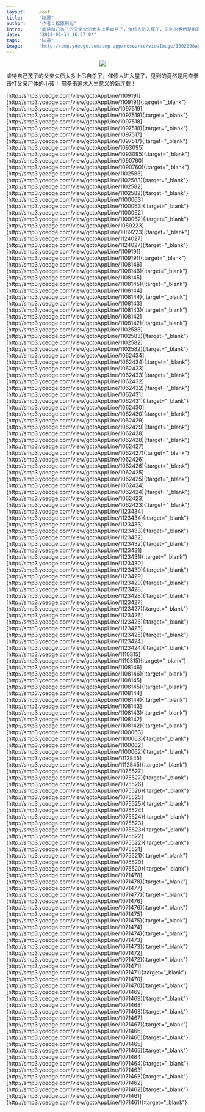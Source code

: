 ```yaml
---
layout:     post
title:      "陆道"
author:     "作者：松原利光"
intro:      "虐待自己孩子的父亲欠债太多上吊自杀了，催债人进入屋子，见到的竟然是用直拳击打父亲尸体的小孩！ 用拳击追求人生意义的新连载！"
date:       "2018-02-14 16:57:04"
tags:       "陆道"
image:      "http://smp.yoedge.com/smp-app/resource/viewImage/1002098appline.png"
---
```

<div style="text-align: center">
<p><img src="http://smp.yoedge.com/smp-app/resource/viewImage/1002098appline.png"/></p>
</div>
<p class="post-meta">
<span>虐待自己孩子的父亲欠债太多上吊自杀了，催债人进入屋子，见到的竟然是用直拳击打父亲尸体的小孩！ 用拳击追求人生意义的新连载！</span>
</p>
[http://smp3.yoedge.com/view/gotoAppLine/1109191](http://smp3.yoedge.com/view/gotoAppLine/1109191){:target="_blank"}
[http://smp3.yoedge.com/view/gotoAppLine/1097519](http://smp3.yoedge.com/view/gotoAppLine/1097519){:target="_blank"}
[http://smp3.yoedge.com/view/gotoAppLine/1097518](http://smp3.yoedge.com/view/gotoAppLine/1097518){:target="_blank"}
[http://smp3.yoedge.com/view/gotoAppLine/1097517](http://smp3.yoedge.com/view/gotoAppLine/1097517){:target="_blank"}
[http://smp3.yoedge.com/view/gotoAppLine/1093095](http://smp3.yoedge.com/view/gotoAppLine/1093095){:target="_blank"}
[http://smp3.yoedge.com/view/gotoAppLine/1090760](http://smp3.yoedge.com/view/gotoAppLine/1090760){:target="_blank"}
[http://smp3.yoedge.com/view/gotoAppLine/1102583](http://smp3.yoedge.com/view/gotoAppLine/1102583){:target="_blank"}
[http://smp3.yoedge.com/view/gotoAppLine/1102582](http://smp3.yoedge.com/view/gotoAppLine/1102582){:target="_blank"}
[http://smp3.yoedge.com/view/gotoAppLine/1100063](http://smp3.yoedge.com/view/gotoAppLine/1100063){:target="_blank"}
[http://smp3.yoedge.com/view/gotoAppLine/1100062](http://smp3.yoedge.com/view/gotoAppLine/1100062){:target="_blank"}
[http://smp3.yoedge.com/view/gotoAppLine/1089223](http://smp3.yoedge.com/view/gotoAppLine/1089223){:target="_blank"}
[http://smp3.yoedge.com/view/gotoAppLine/1124027](http://smp3.yoedge.com/view/gotoAppLine/1124027){:target="_blank"}
[http://smp3.yoedge.com/view/gotoAppLine/1109191](http://smp3.yoedge.com/view/gotoAppLine/1109191){:target="_blank"}
[http://smp3.yoedge.com/view/gotoAppLine/1108146](http://smp3.yoedge.com/view/gotoAppLine/1108146){:target="_blank"}
[http://smp3.yoedge.com/view/gotoAppLine/1108145](http://smp3.yoedge.com/view/gotoAppLine/1108145){:target="_blank"}
[http://smp3.yoedge.com/view/gotoAppLine/1108144](http://smp3.yoedge.com/view/gotoAppLine/1108144){:target="_blank"}
[http://smp3.yoedge.com/view/gotoAppLine/1108143](http://smp3.yoedge.com/view/gotoAppLine/1108143){:target="_blank"}
[http://smp3.yoedge.com/view/gotoAppLine/1108142](http://smp3.yoedge.com/view/gotoAppLine/1108142){:target="_blank"}
[http://smp3.yoedge.com/view/gotoAppLine/1102583](http://smp3.yoedge.com/view/gotoAppLine/1102583){:target="_blank"}
[http://smp3.yoedge.com/view/gotoAppLine/1102582](http://smp3.yoedge.com/view/gotoAppLine/1102582){:target="_blank"}
[http://smp3.yoedge.com/view/gotoAppLine/1062434](http://smp3.yoedge.com/view/gotoAppLine/1062434){:target="_blank"}
[http://smp3.yoedge.com/view/gotoAppLine/1062433](http://smp3.yoedge.com/view/gotoAppLine/1062433){:target="_blank"}
[http://smp3.yoedge.com/view/gotoAppLine/1062432](http://smp3.yoedge.com/view/gotoAppLine/1062432){:target="_blank"}
[http://smp3.yoedge.com/view/gotoAppLine/1062431](http://smp3.yoedge.com/view/gotoAppLine/1062431){:target="_blank"}
[http://smp3.yoedge.com/view/gotoAppLine/1062430](http://smp3.yoedge.com/view/gotoAppLine/1062430){:target="_blank"}
[http://smp3.yoedge.com/view/gotoAppLine/1062429](http://smp3.yoedge.com/view/gotoAppLine/1062429){:target="_blank"}
[http://smp3.yoedge.com/view/gotoAppLine/1062428](http://smp3.yoedge.com/view/gotoAppLine/1062428){:target="_blank"}
[http://smp3.yoedge.com/view/gotoAppLine/1062427](http://smp3.yoedge.com/view/gotoAppLine/1062427){:target="_blank"}
[http://smp3.yoedge.com/view/gotoAppLine/1062426](http://smp3.yoedge.com/view/gotoAppLine/1062426){:target="_blank"}
[http://smp3.yoedge.com/view/gotoAppLine/1062425](http://smp3.yoedge.com/view/gotoAppLine/1062425){:target="_blank"}
[http://smp3.yoedge.com/view/gotoAppLine/1062424](http://smp3.yoedge.com/view/gotoAppLine/1062424){:target="_blank"}
[http://smp3.yoedge.com/view/gotoAppLine/1062423](http://smp3.yoedge.com/view/gotoAppLine/1062423){:target="_blank"}
[http://smp3.yoedge.com/view/gotoAppLine/1123434](http://smp3.yoedge.com/view/gotoAppLine/1123434){:target="_blank"}
[http://smp3.yoedge.com/view/gotoAppLine/1123433](http://smp3.yoedge.com/view/gotoAppLine/1123433){:target="_blank"}
[http://smp3.yoedge.com/view/gotoAppLine/1123432](http://smp3.yoedge.com/view/gotoAppLine/1123432){:target="_blank"}
[http://smp3.yoedge.com/view/gotoAppLine/1123431](http://smp3.yoedge.com/view/gotoAppLine/1123431){:target="_blank"}
[http://smp3.yoedge.com/view/gotoAppLine/1123430](http://smp3.yoedge.com/view/gotoAppLine/1123430){:target="_blank"}
[http://smp3.yoedge.com/view/gotoAppLine/1123429](http://smp3.yoedge.com/view/gotoAppLine/1123429){:target="_blank"}
[http://smp3.yoedge.com/view/gotoAppLine/1123428](http://smp3.yoedge.com/view/gotoAppLine/1123428){:target="_blank"}
[http://smp3.yoedge.com/view/gotoAppLine/1123427](http://smp3.yoedge.com/view/gotoAppLine/1123427){:target="_blank"}
[http://smp3.yoedge.com/view/gotoAppLine/1123426](http://smp3.yoedge.com/view/gotoAppLine/1123426){:target="_blank"}
[http://smp3.yoedge.com/view/gotoAppLine/1123425](http://smp3.yoedge.com/view/gotoAppLine/1123425){:target="_blank"}
[http://smp3.yoedge.com/view/gotoAppLine/1123424](http://smp3.yoedge.com/view/gotoAppLine/1123424){:target="_blank"}
[http://smp3.yoedge.com/view/gotoAppLine/1110315](http://smp3.yoedge.com/view/gotoAppLine/1110315){:target="_blank"}
[http://smp3.yoedge.com/view/gotoAppLine/1108146](http://smp3.yoedge.com/view/gotoAppLine/1108146){:target="_blank"}
[http://smp3.yoedge.com/view/gotoAppLine/1108145](http://smp3.yoedge.com/view/gotoAppLine/1108145){:target="_blank"}
[http://smp3.yoedge.com/view/gotoAppLine/1108144](http://smp3.yoedge.com/view/gotoAppLine/1108144){:target="_blank"}
[http://smp3.yoedge.com/view/gotoAppLine/1108143](http://smp3.yoedge.com/view/gotoAppLine/1108143){:target="_blank"}
[http://smp3.yoedge.com/view/gotoAppLine/1108142](http://smp3.yoedge.com/view/gotoAppLine/1108142){:target="_blank"}
[http://smp3.yoedge.com/view/gotoAppLine/1100063](http://smp3.yoedge.com/view/gotoAppLine/1100063){:target="_blank"}
[http://smp3.yoedge.com/view/gotoAppLine/1100062](http://smp3.yoedge.com/view/gotoAppLine/1100062){:target="_blank"}
[http://smp3.yoedge.com/view/gotoAppLine/1112845](http://smp3.yoedge.com/view/gotoAppLine/1112845){:target="_blank"}
[http://smp3.yoedge.com/view/gotoAppLine/1075527](http://smp3.yoedge.com/view/gotoAppLine/1075527){:target="_blank"}
[http://smp3.yoedge.com/view/gotoAppLine/1075526](http://smp3.yoedge.com/view/gotoAppLine/1075526){:target="_blank"}
[http://smp3.yoedge.com/view/gotoAppLine/1075525](http://smp3.yoedge.com/view/gotoAppLine/1075525){:target="_blank"}
[http://smp3.yoedge.com/view/gotoAppLine/1075524](http://smp3.yoedge.com/view/gotoAppLine/1075524){:target="_blank"}
[http://smp3.yoedge.com/view/gotoAppLine/1075523](http://smp3.yoedge.com/view/gotoAppLine/1075523){:target="_blank"}
[http://smp3.yoedge.com/view/gotoAppLine/1075522](http://smp3.yoedge.com/view/gotoAppLine/1075522){:target="_blank"}
[http://smp3.yoedge.com/view/gotoAppLine/1075521](http://smp3.yoedge.com/view/gotoAppLine/1075521){:target="_blank"}
[http://smp3.yoedge.com/view/gotoAppLine/1075520](http://smp3.yoedge.com/view/gotoAppLine/1075520){:target="_blank"}
[http://smp3.yoedge.com/view/gotoAppLine/1071478](http://smp3.yoedge.com/view/gotoAppLine/1071478){:target="_blank"}
[http://smp3.yoedge.com/view/gotoAppLine/1071477](http://smp3.yoedge.com/view/gotoAppLine/1071477){:target="_blank"}
[http://smp3.yoedge.com/view/gotoAppLine/1071476](http://smp3.yoedge.com/view/gotoAppLine/1071476){:target="_blank"}
[http://smp3.yoedge.com/view/gotoAppLine/1071475](http://smp3.yoedge.com/view/gotoAppLine/1071475){:target="_blank"}
[http://smp3.yoedge.com/view/gotoAppLine/1071474](http://smp3.yoedge.com/view/gotoAppLine/1071474){:target="_blank"}
[http://smp3.yoedge.com/view/gotoAppLine/1071473](http://smp3.yoedge.com/view/gotoAppLine/1071473){:target="_blank"}
[http://smp3.yoedge.com/view/gotoAppLine/1071472](http://smp3.yoedge.com/view/gotoAppLine/1071472){:target="_blank"}
[http://smp3.yoedge.com/view/gotoAppLine/1071471](http://smp3.yoedge.com/view/gotoAppLine/1071471){:target="_blank"}
[http://smp3.yoedge.com/view/gotoAppLine/1071470](http://smp3.yoedge.com/view/gotoAppLine/1071470){:target="_blank"}
[http://smp3.yoedge.com/view/gotoAppLine/1071469](http://smp3.yoedge.com/view/gotoAppLine/1071469){:target="_blank"}
[http://smp3.yoedge.com/view/gotoAppLine/1071468](http://smp3.yoedge.com/view/gotoAppLine/1071468){:target="_blank"}
[http://smp3.yoedge.com/view/gotoAppLine/1071467](http://smp3.yoedge.com/view/gotoAppLine/1071467){:target="_blank"}
[http://smp3.yoedge.com/view/gotoAppLine/1071466](http://smp3.yoedge.com/view/gotoAppLine/1071466){:target="_blank"}
[http://smp3.yoedge.com/view/gotoAppLine/1071465](http://smp3.yoedge.com/view/gotoAppLine/1071465){:target="_blank"}
[http://smp3.yoedge.com/view/gotoAppLine/1071464](http://smp3.yoedge.com/view/gotoAppLine/1071464){:target="_blank"}
[http://smp3.yoedge.com/view/gotoAppLine/1071463](http://smp3.yoedge.com/view/gotoAppLine/1071463){:target="_blank"}
[http://smp3.yoedge.com/view/gotoAppLine/1071462](http://smp3.yoedge.com/view/gotoAppLine/1071462){:target="_blank"}
[http://smp3.yoedge.com/view/gotoAppLine/1071461](http://smp3.yoedge.com/view/gotoAppLine/1071461){:target="_blank"}


